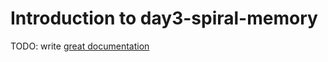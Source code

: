 # Introduction to day3-spiral-memory

TODO: write [great documentation](http://jacobian.org/writing/what-to-write/)
